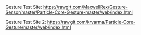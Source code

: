 Gesture Test Site: https://rawgit.com/MaxwellRex/Gesture-Sensor/master/Particle-Core-Gesture-master/web/index.html

Gesture Test Site 2: https://rawgit.com/krvarma/Particle-Core-Gesture/master/web/index.html
